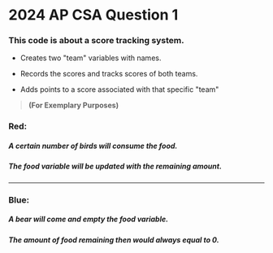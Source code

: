 # 2024 AP CSA Question 1

### This code is about a score tracking system.
  -  Creates two "team" variables with names.
  *  Records the scores and tracks scores of both teams.   
  +  Adds points to a score associated with that specific "team"
 
> ____________________(For Exemplary Purposes)____________________
### Red:

##### A certain number of birds will consume the food.
##### The food variable will be updated with the remaining amount.
____________________________________________________________________
### Blue:

##### A bear will come and empty the food variable.
##### The amount of food remaining then would always equal to 0.
